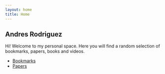 ```yaml
---
layout: home
title: Home
---
```


## Andres Rodriguez

Hi! Welcome to my personal space. Here you will find a random selection of bookmarks, papers, books and videos.

* [Bookmarks](bookmarks/)
* [Papers](papers/)
